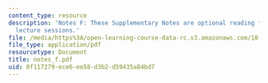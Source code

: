 ```yaml
---
content_type: resource
description: 'Notes F: These Supplementary Notes are optional reading for the corresponding
  lecture sessions.'
file: /media/https%3A/open-learning-course-data-rc.s3.amazonaws.com/18-901-introduction-to-topology-fall-2004/0f117279ece6ee58d3b2d59435a84bd7_notes_f.pdf
file_type: application/pdf
resourcetype: Document
title: notes_f.pdf
uid: 0f117279-ece6-ee58-d3b2-d59435a84bd7
---
```

